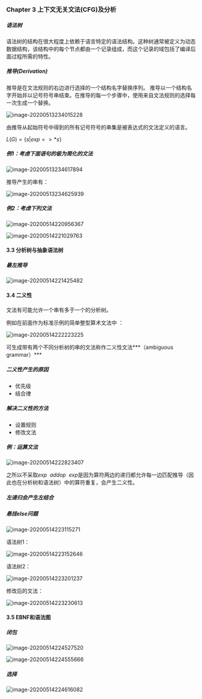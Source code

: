 ### Chapter 3 上下文无关文法(CFG)及分析

##### 语法树

语法树的结构在很大程度上依赖于语言特定的语法结构。这种树通常被定义为动态数据结构，该结构中的每个节点都由一个记录组成，而这个记录的域包括了编译后面过程所需的特性。

##### 推导(Derivation)

推导是在文法规则的右边进行选择的一个结构名字替换序列。 推导以一个结构名字开始并以记号符号串结束。在推导的每一个步骤中，使用来自文法规则的选择每一次生成一个替换。  

![image-20200513234015228](上下文无关文法及其分析.assets/image-20200513234015228.png)

由推导从起始符号中得到的所有记号符号的串集是被表达式的文法定义的语言。

$L(G)=\{s|exp=>*s\}$

##### 例1：考虑下面语句的极为简化的文法

![image-20200513234617894](上下文无关文法及其分析.assets/image-20200513234617894.png)

推导产生的串有：

![image-20200513234625939](上下文无关文法及其分析.assets/image-20200513234625939.png)

##### 例2：考虑下列文法

![image-20200514220956367](上下文无关文法及其分析.assets/image-20200514220956367.png)

![image-20200514221029763](上下文无关文法及其分析.assets/image-20200514221029763.png)

#### 3.3 分析树与抽象语法树

##### 最左推导

![image-20200514221425482](上下文无关文法及其分析.assets/image-20200514221425482.png)

#### 3.4 二义性

文法有可能允许一个串有多于一个的分析树。

例如在前面作为标准示例的简单整型算术文法中 ：

![image-20200514222223225](上下文无关文法及其分析.assets/image-20200514222223225.png)

可生成带有两个不同分析树的串的文法称作二义性文法***（ambiguous grammar）***

##### 二义性产生的原因

- 优先级
- 结合律

##### 解决二义性的方法

- 设置规则
- 修改文法

##### 例：运算文法

![image-20200514222823407](上下文无关文法及其分析.assets/image-20200514222823407.png)

之所以不采取$exp~~addop~~exp$是因为算符两边的递归都允许每一边匹配推导（因此也在分析树和语法树）中的算符重复，会产生二义性。

##### 左递归会产生左结合

##### 悬挂else问题

![image-20200514223115271](上下文无关文法及其分析.assets/image-20200514223115271.png)

语法树1：

![image-20200514223152646](上下文无关文法及其分析.assets/image-20200514223152646.png)

语法树2：

![image-20200514223201237](上下文无关文法及其分析.assets/image-20200514223201237.png)

修改后的文法：

![image-20200514223230613](上下文无关文法及其分析.assets/image-20200514223230613.png)

#### 3.5 EBNF和语法图

##### 闭包

![image-20200514224527520](上下文无关文法及其分析.assets/image-20200514224527520.png)

![image-20200514224555666](上下文无关文法及其分析.assets/image-20200514224555666.png)

##### 选择

![image-20200514224616082](上下文无关文法及其分析.assets/image-20200514224616082.png)









